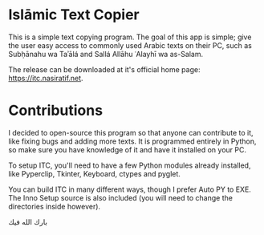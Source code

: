 # Islāmic Text Copier
This is a simple text copying program. The goal of this app is simple; give the user easy access to commonly used Arabic texts on their PC, such as Subḥānahu wa Taʾālá and Sallá Allāhu ʿAlayhī wa as-Salam.

The release can be downloaded at it's official home page: https://itc.nasiratif.net.

# Contributions
I decided to open-source this program so that anyone can contribute to it, like fixing bugs and adding more texts. It is programmed entirely in Python, so make sure you have knowledge of it and have it installed on your PC.

To setup ITC, you'll need to have a few Python modules already installed, like Pyperclip, Tkinter, Keyboard, ctypes and pyglet.

You can build ITC in many different ways, though I prefer Auto PY to EXE. The Inno Setup source is also included (you will need to change the directories inside however).

بارك الله فيك
